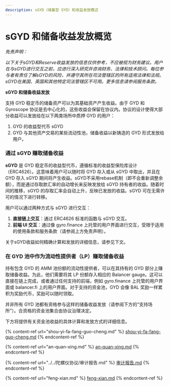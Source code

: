 ```yaml
---
description: sGYD（储蓄型 GYD）和收益发放概述
---
```


# sGYD 和储备收益发放概览

_免责声明：_&#x20;

_以下关于sGYD和Reserve收益发放的信息仅供参考，不应被视为财务建议。用户在与sGYD进行交互之前，应进行深入研究并咨询财务、法律和技术顾问。每位参与者有责任了解sGYD的风险，并遵守其所在司法管辖区的所有适用法律和法规。sGYD在美国、英国和其他特定司法管辖区不可用。更多信息请参阅服务条款。_

**sGYD 和储备收益发放**

支持 GYD 稳定币的储备资产可以为其基础资产产生收益。由于 GYD 和 Gyroscope 协议是去中心化的，这些收益会保留在协议内。协议的设计使得大部分收益可以发放给在以下两类场所中质押 GYD 的用户：

1. GYD 的收益型代币 sGYD
2. GYD 与其他资产交易的某些流动性池，储备收益以新铸造的 GYD 形式发放给用户。

### 通过 sGYD 赚取储备收益

**sGYD** 是 GYD 稳定币的收益型代币，遵循标准的收益型保险库设计（ERC4626）。这意味着用户可以随时将 GYD 存入或从 sGYD 中取出，并且在 GYD 存入 sGYD 期间将产生收益。sGYD不采用rebase机制（即不会重新调整余额），而是通过存取款汇率的自动增长来反映发放给 sGYD 持有者的收益。随着时间的推移，sGYD 的存取汇率会自动上升，反映已发放的收益。sGYD 可在无需许可的情况下进行转移。

用户可以通过两种方式与 sGYD 进行交互：

1. **直接链上交互**：通过 ERC4626 标准的函数与 sGYD 交互。
2. **前端 UI 交互**：通过像 gyro.finance 上托管的用户界面进行交互，受限于适用的使用条款和服务条款（请参阅上方免责声明）。

关于sGYD收益如何精确计算和发放的详细信息，请参见下文。

### 在 GYD 池中作为流动性提供者（LP）赚取储备收益

持有包含 GYD 的 AMM 池份额的流动性提供者，可以在其持有的 GYD 部分上赚取储备收益。为此，他们需要将其 LP 份额存入相应的 Balancer gauge。这可以直接在链上完成，或者通过任何支持的前端，例如 gyro.finance 上托管的用户界面或 balancer.fi 上的用户界面。对于支持的资金池，GYD 会像 BAL 奖励一样累积为奖励代币，奖励可以随时领取。

并非所有 GYD 池都有资格参与这样的储备收益发放（请参阅下方的“支持场所”）。合资格的资金池集合由协议治理决定。

下方将提供有关资金池收益的具体计算和发放方式的详细信息。

{% content-ref url="shou-yi-fa-fang-guo-cheng.md" %}
[shou-yi-fa-fang-guo-cheng.md](shou-yi-fa-fang-guo-cheng.md)
{% endcontent-ref %}

{% content-ref url="an-quan-xing.md" %}
[an-quan-xing.md](an-quan-xing.md)
{% endcontent-ref %}

{% content-ref url="../../陀螺仪协议/审计报告.md" %}
[审计报告.md](../../陀螺仪协议/审计报告.md)
{% endcontent-ref %}

{% content-ref url="feng-xian.md" %}
[feng-xian.md](feng-xian.md)
{% endcontent-ref %}

